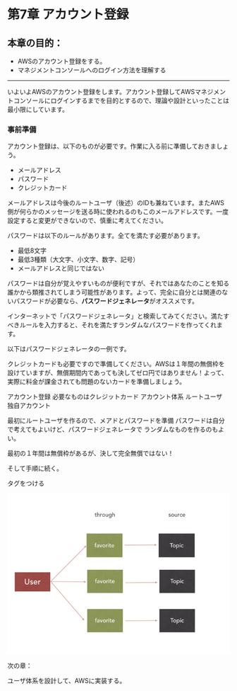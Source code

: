 # 第7章 アカウント登録

## 本章の目的：

- AWSのアカウント登録をする。
-  マネジメントコンソールへのログイン方法を理解する

***

いよいよAWSのアカウント登録をします。アカウント登録してAWSマネジメントコンソールにログインするまでを目的とするので、理論や設計といったことは最小限にしています。

### 事前準備
アカウント登録は、以下のものが必要です。作業に入る前に準備しておきましょう。

- メールアドレス
- パスワード
- クレジットカード

メールアドレスは今後のルートユーザ（後述）のIDも兼ねています。またAWS側が何らかのメッセージを送る時に使われるのもこのメールアドレスです。一度設定すると変更ができないので、慎重に考えてください。

パスワードは以下のルールがあります。全てを満たす必要があります。

- 最低8文字
- 最低3種類（大文字、小文字、数字、記号）
- メールアドレスと同じではない

パスワードは自分が覚えやすいものが便利ですが、それではあなたのことを知る誰かから類推されてしまう可能性があります。よって、完全に自分とは関連のないパスワードが必要なら、**パスワードジェネレータ**がオススメです。

インターネットで「パスワードジェネレータ」と検索してみてください。満たすべきルールを入力すると、それを満たすランダムなパスワードを作ってくれます。

以下はパスワードジェネレータの一例です。

クレジットカードも必要ですので準備してください。AWSは１年間の無償枠を設けていますが、無償期間内であっても決してゼロ円ではありません！よって、実際に料金が課金されても問題のないカードを準備しましょう。


アカウント登録
必要なものはクレジットカード
アカウント体系
ルートユーザ
独自アカウント

最初にルートユーザを作るので、メアドとパスワードを準備
パスワードは自分で考えてもよいけど、パスワードジェネレータで
ランダムなものを作るのもよい。

最初の１年間は無償枠があるが、決して完全無償ではない！

そして手順に続く。

タグをつける



![7-1](7-1.png)


次の章：

ユーザ体系を設計して、AWSに実装する。